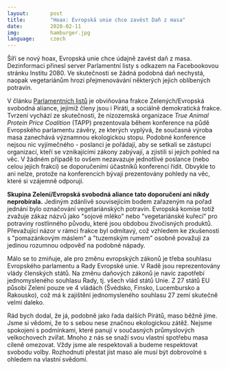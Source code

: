 ```yaml
---
layout:       post
title:        "Hoax: Evropská unie chce zavést Daň z masa"
date:         2020-02-11
img:          hamburger.jpg
language:     czech
---
```


Šíří se nový hoax, Evropská unie chce údajně zavést daň z masa. Dezinformaci přinesl server Parlamentní listy s odkazem na Facebookovou stránku Institu 2080. Ve skutečnosti se žádná podobná daň nechystá, naopak vegetariánům hrozí přejmenovávání některých jejich oblíbených potravin.

<!--more-->

V článku [Parlamentních listů](https://www.parlamentnilisty.cz/arena/monitor/Hovezi-drazsi-o-117-Kc-veprove-o-90-Kc-kureci-o-42-Kc-V-EU-se-uz-vazne-chysta-zdrazeni-masa-613212) je obviňována frakce Zelených/Evropská svobodná aliance, jejímiž členy jsou i Piráti, a sociálně demokratická frakce. Tvrzení vychází ze skutečnosti, že nizozemská organizace *True Animal Protein Price Coalition* (TAPP) prezentovala během konference na půdě Evropského parlamentu závěry, ze kterých vyplývá, že současná výroba masa zanechává významnou ekologickou stopu. Podobné konference nejsou nic vyjímečného - poslanci je pořádají, aby se setkali se zástupci organizací, kteří se vznikajícími zákony zabývají, a zjistili si jejich pohled na věc. V žádném případě to ovšem nezavazuje jednotlivé poslance (nebo celou jejich frakci) se doporučeními účastníků konferencí řídit. Obvykle to ani nelze, protože na konferencích bývají prezentovány pohledy na věc, které si vzájemně odporují.

**Skupina Zelení/Evropská svobodná aliance tato doporučení ani nikdy neprobírala.** Jediným zdánlivě souvisejícím bodem zařazeným na pořad jednání bylo označování vegetariánských potravin. Evropská komise totiž zvažuje zákaz názvů jako "sojové mléko" nebo "vegetariánské kuřecí" pro potraviny rostlinného původu, které jsou obdobou živočisných produktů. Převažující názor v rámci frakce byl odmítavý, což vzhledem ke zkušenosti s "pomazánkovým máslem" a "tuzemským rumem" osobně považuji za jedinou rozumnou odpověď na podobné nápady.

Málo se to zmiňuje, ale pro změnu evropských zákonů je třeba souhlasu Evropského parlamentu a Rady Evropské unie. V Radě jsou reprezentovány vlády členských států. Na změnu daňových zákonů je navíc zapotřebí jednomysleného souhlasu Rady, tj. všech vlád států Unie. Z 27 států EU působí Zelení pouze ve 4 vládách (Švédsko, Finsko, Lucembursko a Rakousko), což má k zajištění jednomysleného souhlasu 27 zemí skutečně velmi daleko.

Rád bych dodal, že já, podobně jako řada dalších Pirátů, maso běžně jíme. Jsme si vědomi, že to s sebou nese značnou ekologickou zátěž. Nejsme spokojeni s podmínkami, které panují v současných průmyslových velkochovech zvířat. Mnoho z nás se snaží svou vlastní spotřebu masa cíleně omezovat. Vždy jsme ale respektovali a budeme respektovat svobodu volby. Rozhodnutí přestat jíst maso ale musí být dobrovolné s ohledem na vlastní svědomí.
